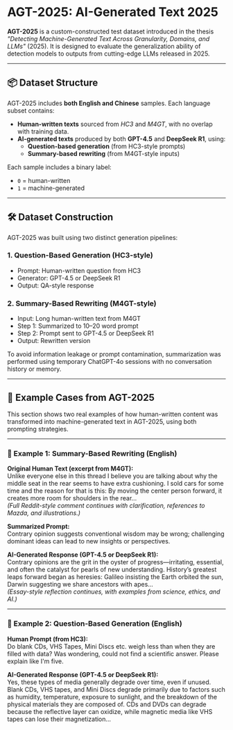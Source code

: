 # AGT-2025: AI-Generated Text 2025

**AGT-2025** is a custom-constructed test dataset introduced in the thesis *"Detecting Machine-Generated Text Across Granularity, Domains, and LLMs"* (2025). It is designed to evaluate the generalization ability of detection models to outputs from cutting-edge LLMs released in 2025.

---

## 📦 Dataset Structure

AGT-2025 includes **both English and Chinese** samples. Each language subset contains:

- **Human-written texts** sourced from *HC3* and *M4GT*, with no overlap with training data.
- **AI-generated texts** produced by both **GPT-4.5** and **DeepSeek R1**, using:
  - **Question-based generation** (from HC3-style prompts)
  - **Summary-based rewriting** (from M4GT-style inputs)


Each sample includes a binary label:
- `0` = human-written
- `1` = machine-generated

---

## 🛠️ Dataset Construction

AGT-2025 was built using two distinct generation pipelines:

### 1. Question-Based Generation (HC3-style)

- Prompt: Human-written question from HC3  
- Generator: GPT-4.5 or DeepSeek R1  
- Output: QA-style response  

### 2. Summary-Based Rewriting (M4GT-style)

- Input: Long human-written text from M4GT  
- Step 1: Summarized to 10–20 word prompt  
- Step 2: Prompt sent to GPT-4.5 or DeepSeek R1  
- Output: Rewritten version  

To avoid information leakage or prompt contamination, summarization was performed using temporary ChatGPT-4o sessions with no conversation history or memory.

---

## 🧪 Example Cases from AGT-2025

This section shows two real examples of how human-written content was transformed into machine-generated text in AGT-2025, using both prompting strategies.

---

### 🧾 Example 1: Summary-Based Rewriting (English)

**Original Human Text (excerpt from M4GT):**  
Unlike everyone else in this thread I believe you are talking about why the middle seat in the rear seems to have extra cushioning. I sold cars for some time and the reason for that is this: By moving the center person forward, it creates more room for shoulders in the rear...  
*(Full Reddit-style comment continues with clarification, references to Mazda, and illustrations.)*

**Summarized Prompt:**  
Contrary opinion suggests conventional wisdom may be wrong; challenging dominant ideas can lead to new insights or perspectives.

**AI-Generated Response (GPT-4.5 or DeepSeek R1):**  
Contrary opinions are the grit in the oyster of progress—irritating, essential, and often the catalyst for pearls of new understanding. History’s greatest leaps forward began as heresies: Galileo insisting the Earth orbited the sun, Darwin suggesting we share ancestors with apes...  
*(Essay-style reflection continues, with examples from science, ethics, and AI.)*

---

### 🧾 Example 2: Question-Based Generation (English)

**Human Prompt (from HC3):**  
Do blank CDs, VHS Tapes, Mini Discs etc. weigh less than when they are filled with data? Was wondering, could not find a scientific answer. Please explain like I'm five.

**AI-Generated Response (GPT-4.5 or DeepSeek R1):**  
Yes, these types of media generally degrade over time, even if unused. Blank CDs, VHS tapes, and Mini Discs degrade primarily due to factors such as humidity, temperature, exposure to sunlight, and the breakdown of the physical materials they are composed of. CDs and DVDs can degrade because the reflective layer can oxidize, while magnetic media like VHS tapes can lose their magnetization...

